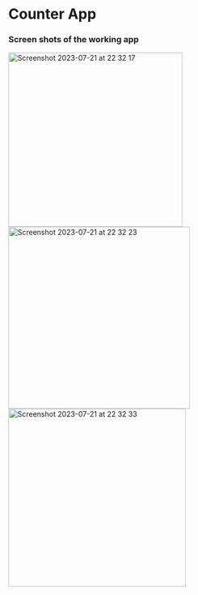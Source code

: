 <h1>Counter App</h1>
<h3>Screen shots of the working app</h3>
<img width="344" alt="Screenshot 2023-07-21 at 22 32 17" src="https://github.com/Hirankavindu/counter_app/assets/97301123/7a7a81e2-abef-419e-a1b9-d6b59fb8590a">
<img width="359" alt="Screenshot 2023-07-21 at 22 32 23" src="https://github.com/Hirankavindu/counter_app/assets/97301123/3f4d4927-01d7-40ed-b382-aebd76460d7e">
<img width="351" alt="Screenshot 2023-07-21 at 22 32 33" src="https://github.com/Hirankavindu/counter_app/assets/97301123/80b748d1-977e-4e72-9339-10e509693a4c">
